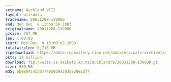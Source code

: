 ```yaml
---
setname: Auckland VIII
layout: witsdata
tracename: 20031208-130000
end: Mon Dec  8 13:59:59 2003
originalname: 20031208-130000
gzsize: 267 MB
len: 1:00:00
start: Mon Dec  8 13:00:00 2003
totalwirelen: 6,718 MB
ripedownload: https://data-repository.ripe.net/datasets/wits-archive/pma/long/auck/8//20031208-130000.gz
pkts: 13 million
download: ftp://wits.cs.waikato.ac.nz/auckland/8/20031208-130000.gz
size: 989 MB
md5: bb9884145b07740b8d9a303be20e1df4
---
```

